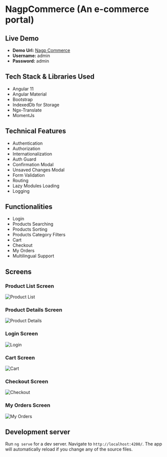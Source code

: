 # NagpCommerce (An e-commerce portal)

## Live Demo
- **Demo Url:** [Nagp Commerce](https://608fec77575a240008a371d7--nervous-kare-db2ca0.netlify.app/)
- **Username:** admin
- **Password:** admin
## Tech Stack & Libraries Used
- Angular 11
- Angular Material
- Bootstrap
- IndexedDb for Storage
- Ngx-Translate
- MomentJs

## Technical Features
- Authentication
- Authorization
- Internationalization
- Auth Guard
- Confirmation Modal
- Unsaved Changes Modal
- Form Validation
- Routing
- Lazy Modules Loading
- Logging
## Functionalities
- Login
- Products Searching
- Products Sorting
- Products Category Filters
- Cart
- Checkout
- My Orders
- Multilingual Support

## Screens
### Product List Screen
![Product List](https://github.com/d33pakjangra/gifs/blob/master/nagp-commerce/prodct-list-screen.gif?raw=true)

### Product Details Screen
![Product Details](https://github.com/d33pakjangra/gifs/blob/master/nagp-commerce/product-details-screen.gif?raw=true)

### Login Screen
![Login](https://github.com/d33pakjangra/gifs/blob/master/nagp-commerce/login-screen.gif?raw=true)

### Cart Screen
![Cart](https://github.com/d33pakjangra/gifs/blob/master/nagp-commerce/cart-screen.gif?raw=true)

### Checkout Screen
![Checkout](https://github.com/d33pakjangra/gifs/blob/master/nagp-commerce/checkout-screen.gif?raw=true)

### My Orders Screen
![My Orders](https://github.com/d33pakjangra/gifs/blob/master/nagp-commerce/my-orders-screen.gif?raw=true)

## Development server

Run `ng serve` for a dev server. Navigate to `http://localhost:4200/`. The app will automatically reload if you change any of the source files.
